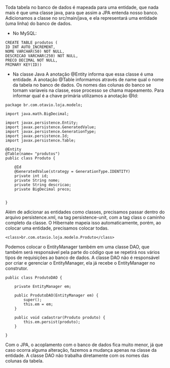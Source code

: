 Toda tabela no banco de dados é mapeada para uma entidade, que nada mais é que uma classe java, para que assim a JPA entenda nosso banco. Adicionamos a classe no src/main/java, e ela representará uma entidade (uma linha) do banco de dados.

- No MySQL:
```
CREATE TABLE produtos (
ID INT AUTO_INCREMENT,
NOME VARCHAR(50) NOT NULL,
DESCRICAO VARCHAR(250) NOT NULL,
PRECO DECIMAL NOT NULL,
PRIMARY KEY(ID))
```

- Na classe Java A anotação @Entity informa que essa classe é uma entidade. A anotação @Table informamos através de name qual o nome da tabela no banco de dados. Os nomes das colunas do banco se tornam varíaveis na classe, esse processo se chama mapeamento. Para informar qual é a chave primária utilizamos a anotação @Id:

```
package br.com.otavio.loja.modelo;

import java.math.BigDecimal;

import javax.persistence.Entity;
import javax.persistence.GeneratedValue;
import javax.persistence.GenerationType;
import javax.persistence.Id;
import javax.persistence.Table;

@Entity
@Table(name= "produtos")
public class Produto {
	
	@Id
	@GeneratedValue(strategy = GenerationType.IDENTITY)
	private int id;
	private String nome;
	private String descricao;
	private BigDecimal preco;
	

}
```

Além de adicionar as entidades como classes, precisamos passar dentro do arquivo persistence.xml, na tag persistence-unit, com a tag class o caminho completo da classe. O Hibernate mapeia isso automaticamente, porém, ao colocar uma entidade, precisamos colocar todas.
```
<class>br.com.otavio.loja.modelo.Produto</class>
```

Podemos colocar o EntityManager também em uma classe DAO, que também será responsável pela parte do código que se repetirá nos vários tipos de requisições ao banco de dados. A classe DAO não é responsável por criar e gerenciar o EntityManager, ela já recebe o EntityManager no construtor.

```
public class ProdutoDAO {

	private EntityManager em;

	public ProdutoDAO(EntityManager em) {
		super();
		this.em = em;
	}
	
	public void cadastrar(Produto produto) {
		this.em.persist(produto);
	}	
	
}
```

Com o JPA, o acoplamento com o banco de dados fica muito menor, já que caso ocorra alguma alteração, fazemos a mudança apenas na classe da entidade. A classe DAO não trabalha diretamente com os nomes das colunas da tabela.
